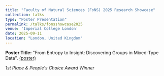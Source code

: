 ```yaml
---
title: "Faculty of Natural Sciences (FoNS) 2025 Research Showcase"
collection: talks
type: "Poster Presentation"
permalink: /talks/fonsshowcase2025
venue: 'Imperial College London'
date: 2025-09-11
location: "London, United Kingdom"
---
```


**Poster Title:** "From Entropy to Insight: Discovering Groups in Mixed-Type Data". [(poster)](https://drive.google.com/file/d/1o49A9knT9n2Qvm4W7pLn46uCFVGGb-SF/view?usp=sharing)

*1st Place & People's Choice Award Winner*